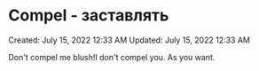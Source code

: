 # Compel - заставлять

Created: July 15, 2022 12:33 AM
Updated: July 15, 2022 12:33 AM

Don't compel me blush!I don't compel you. As you want.